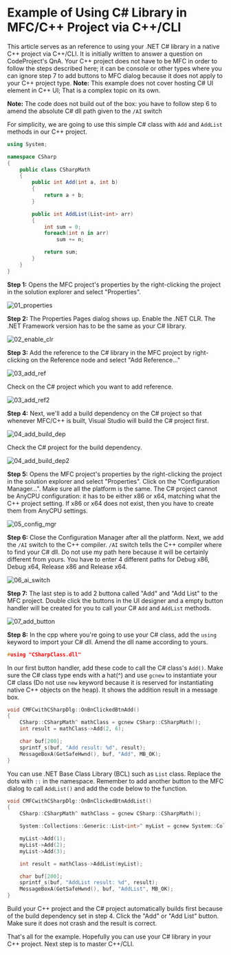 # Example of Using C# Library in MFC/C++ Project via C++/CLI

This article serves as an reference to using your .NET C# library in a native C++ project via C++/CLI. It is initially written to answer a question on CodeProject's QnA. Your C++ project does not have to be MFC in order to follow the steps described here; it can be console or other types where you can ignore step 7 to add buttons to MFC dialog because it does not apply to your C++ project type. **Note:** This example does not cover hosting C# UI element in C++ UI; That is a complex topic on its own.

**Note:** The code does not build out of the box: you have to follow step 6 to amend the absolute C# dll path given to the `/AI` switch

For simplicity, we are going to use this simple C# class with `Add` and `AddList` methods in our C++ project.

```csharp
using System;

namespace CSharp
{
    public class CSharpMath
    {
        public int Add(int a, int b)
        {
            return a + b;
        }

        public int AddList(List<int> arr)
        {
            int sum = 0;
            foreach(int n in arr)
                sum += n;

            return sum;
        }
    }
}
```

**Step 1:** Opens the MFC project's properties by the right-clicking the project in the solution explorer and select "Properties".

![01_properties](img/01_properties.png)

**Step 2:** The Properties Pages dialog shows up. Enable the .NET CLR. The .NET Framework version has to be the same as your C# library.

![02_enable_clr](img/02_enable_clr.png)

**Step 3:** Add the reference to the C# library in the MFC project by right-clicking on the Reference node and select "Add Reference..."

![03_add_ref](img/03_add_ref.png)

Check on the C# project which you want to add reference.

![03_add_ref2](img/03_add_ref2.png)

**Step 4:** Next, we'll add a build dependency on the C# project so that whenever MFC/C++ is built, Visual Studio will build the C# project first.

![04_add_build_dep](img/04_add_build_dep.png)

Check the C# project for the build dependency.

![04_add_build_dep2](img/04_add_build_dep2.png)

**Step 5:** Opens the MFC project's properties by the right-clicking the project in the solution explorer and select "Properties". Click on the "Configuration Manager...". Make sure all the platform is the same. The C# project cannot be AnyCPU configuration: it has to be either x86 or x64, matching what the C++ project setting. If x86 or x64 does not exist, then you have to create them from AnyCPU settings.

![05_config_mgr](img/05_config_mgr.png)

**Step 6:** Close the Configuration Manager after all the platform. Next, we add the `/AI` switch to the C++ compiler. `/AI` switch tells the C++ compiler where to find your C# dll. Do not use my path here because it will be certainly different from yours. You have to enter 4 different paths for Debug x86, Debug x64, Release x86 and Release x64.

![06_ai_switch](img/06_ai_switch.png)

**Step 7:** The last step is to add 2 buttona called "Add" and "Add List" to the MFC project. Double click the buttons in the UI designer and a empty button handler will be created for you to call your C# `Add` and `AddList` methods.

![07_add_button](img/07_add_button.png)

**Step 8:** In the cpp where you're going to use your C# class, add the `using` keyword to import your C# dll. Amend the dll name according to yours.

```Cpp
#using "CSharpClass.dll"
```

In our first button handler, add these code to call the C# class's `Add()`. Make sure the C# class type ends with a hat(^) and use `gcnew` to instantiate your C# class (Do not use `new` keyword because it is reserved for instantiating native C++ objects on the heap). It shows the addition result in a message box.

```Cpp
void CMFCwithCSharpDlg::OnBnClickedBtnAdd()
{
    CSharp::CSharpMath^ mathClass = gcnew CSharp::CSharpMath();
    int result = mathClass->Add(2, 6);

    char buf[200];
    sprintf_s(buf, "Add result: %d", result);
    MessageBoxA(GetSafeHwnd(), buf, "Add", MB_OK);
}
```

You can use .NET Base Class Library (BCL) such as `List` class. Replace the dots with `::` in the namespace. Remember to add another button to the MFC dialog to call `AddList()` and add the code below to the function.

```Cpp
void CMFCwithCSharpDlg::OnBnClickedBtnAddList()
{
	CSharp::CSharpMath^ mathClass = gcnew CSharp::CSharpMath();

	System::Collections::Generic::List<int>^ myList = gcnew System::Collections::Generic::List<int>();

	myList->Add(1);
	myList->Add(2);
	myList->Add(3);

	int result = mathClass->AddList(myList);

	char buf[200];
	sprintf_s(buf, "AddList result: %d", result);
	MessageBoxA(GetSafeHwnd(), buf, "AddList", MB_OK);
}
```

Build your C++ project and the C# project automatically builds first because of the build dependency set in step 4. Click the "Add" or "Add List" button. Make sure it does not crash and the result is correct.

That's all for the example. Hopefully you can use your C# library in your C++ project. Next step is to master C++/CLI.
